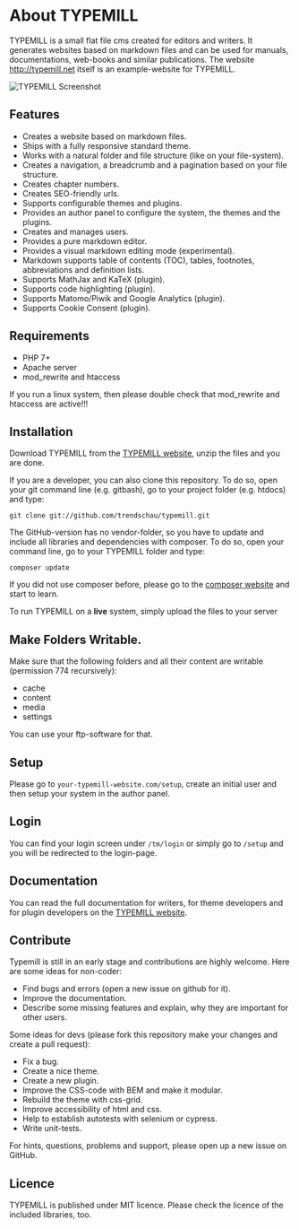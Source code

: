  # About TYPEMILL

TYPEMILL is a small flat file cms created for editors and writers. It generates websites based on markdown files and can be used for manuals, documentations, web-books and similar publications. The website http://typemill.net itself is an example-website for TYPEMILL.

![TYPEMILL Screenshot](https://typemill.net/media/demo-2.gif)

## Features

* Creates a website based on markdown files.
* Ships with a fully responsive standard theme.
* Works with a natural folder and file structure (like on your file-system).
* Creates a navigation, a breadcrumb and a pagination based on your file structure.
* Creates chapter numbers.
* Creates SEO-friendly urls.
* Supports configurable themes and plugins.
* Provides an author panel to configure the system, the themes and the plugins.
* Creates and manages users.
* Provides a pure markdown editor.
* Provides a visual markdown editing mode (experimental).
* Markdown supports table of contents (TOC), tables, footnotes, abbreviations and definition lists.
* Supports MathJax and KaTeX (plugin).
* Supports code highlighting (plugin).
* Supports Matomo/Piwik and Google Analytics (plugin).
* Supports Cookie Consent (plugin).

## Requirements

* PHP 7+
* Apache server
* mod_rewrite and htaccess

If you run a linux system, then please double check that mod_rewrite and htaccess are active!!!

## Installation

Download TYPEMILL from the [TYPEMILL website](http://typemill.net), unzip the files and you are done.

If you are a developer, you can also clone this repository. To do so, open your git command line (e.g. gitbash), go to your project folder (e.g. htdocs) and type:

    git clone git://github.com/trendschau/typemill.git

The GitHub-version has no vendor-folder, so you have to update and include all libraries and dependencies with composer. To do so, open your command line, go to your TYPEMILL folder and type:

    composer update

If you did not use composer before, please go to the [composer website](http://getcomposer.org) and start to learn.

To run TYPEMILL on a **live** system, simply upload the files to your server

## Make Folders Writable.

 Make sure that the following folders and all their content are writable (permission 774 recursively):

* cache
* content
* media
* settings

You can use your ftp-software for that.

## Setup

Please go to `your-typemill-website.com/setup`, create an initial user and then setup your system in the author panel. 

## Login

You can find your login screen under `/tm/login` or simply go to `/setup` and you will be redirected to the login-page. 

## Documentation

You can read the full documentation for writers, for theme developers and for plugin developers on the [TYPEMILL website](http://typemill.net).

## Contribute

Typemill is still in an early stage and contributions are highly welcome. Here are some ideas for non-coder:

* Find bugs and errors (open a new issue on github for it).
* Improve the documentation.
* Describe some missing features and explain, why they are important for other users.

Some ideas for devs (please fork this repository make your changes and create a pull request):

* Fix a bug.
* Create a nice theme.
* Create a new plugin.
* Improve the CSS-code with BEM and make it modular.
* Rebuild the theme with css-grid.
* Improve accessibility of html and css.
* Help to establish autotests with selenium or cypress.
* Write unit-tests.

For hints, questions, problems and support, please open up a new issue on GitHub.

## Licence

TYPEMILL is published under MIT licence. Please check the licence of the included libraries, too.